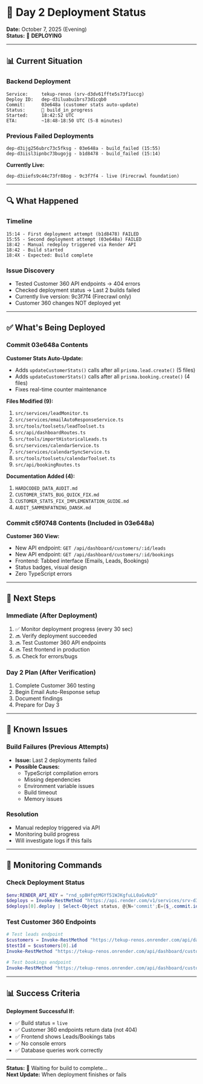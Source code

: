 # 🚀 Day 2 Deployment Status

**Date:** October 7, 2025 (Evening)  
**Status:** 🔄 **DEPLOYING**

---

## 📊 Current Situation

### Backend Deployment
```
Service:     tekup-renos (srv-d3dv61ffte5s73f1uccg)
Deploy ID:   dep-d3iluabuibrs73d1cqb0
Commit:      03e648a (customer stats auto-update)
Status:      🔄 build_in_progress
Started:     18:42:52 UTC
ETA:         ~18:48-18:50 UTC (5-8 minutes)
```

### Previous Failed Deployments
```
dep-d3ijg256ubrc73c5fksg - 03e648a - build_failed (15:55)
dep-d3iisl3ipnbc73bugojg - b1d8478 - build_failed (15:14)
```

**Currently Live:**
```
dep-d3iiefs9c44c73fr88og - 9c3f7f4 - live (Firecrawl foundation)
```

---

## 🔍 What Happened

### Timeline
```
15:14 - First deployment attempt (b1d8478) FAILED
15:55 - Second deployment attempt (03e648a) FAILED
18:42 - Manual redeploy triggered via Render API
18:42 - Build started
18:4X - Expected: Build complete
```

### Issue Discovery
- Tested Customer 360 API endpoints → 404 errors
- Checked deployment status → Last 2 builds failed
- Currently live version: 9c3f7f4 (Firecrawl only)
- Customer 360 changes NOT deployed yet

---

## ✅ What's Being Deployed

### Commit 03e648a Contents
**Customer Stats Auto-Update:**
- Adds `updateCustomerStats()` calls after all `prisma.lead.create()` (5 files)
- Adds `updateCustomerStats()` calls after all `prisma.booking.create()` (4 files)
- Fixes real-time counter maintenance

**Files Modified (9):**
1. `src/services/leadMonitor.ts`
2. `src/services/emailAutoResponseService.ts`
3. `src/tools/toolsets/leadToolset.ts`
4. `src/api/dashboardRoutes.ts`
5. `src/tools/importHistoricalLeads.ts`
6. `src/services/calendarService.ts`
7. `src/services/calendarSyncService.ts`
8. `src/tools/toolsets/calendarToolset.ts`
9. `src/api/bookingRoutes.ts`

**Documentation Added (4):**
1. `HARDCODED_DATA_AUDIT.md`
2. `CUSTOMER_STATS_BUG_QUICK_FIX.md`
3. `CUSTOMER_STATS_FIX_IMPLEMENTATION_GUIDE.md`
4. `AUDIT_SAMMENFATNING_DANSK.md`

### Commit c5f0748 Contents (Included in 03e648a)
**Customer 360 View:**
- New API endpoint: `GET /api/dashboard/customers/:id/leads`
- New API endpoint: `GET /api/dashboard/customers/:id/bookings`
- Frontend: Tabbed interface (Emails, Leads, Bookings)
- Status badges, visual design
- Zero TypeScript errors

---

## 🎯 Next Steps

### Immediate (After Deployment)
1. ✅ Monitor deployment progress (every 30 sec)
2. 🔜 Verify deployment succeeded
3. 🔜 Test Customer 360 API endpoints
4. 🔜 Test frontend in production
5. 🔜 Check for errors/bugs

### Day 2 Plan (After Verification)
1. Complete Customer 360 testing
2. Begin Email Auto-Response setup
3. Document findings
4. Prepare for Day 3

---

## 🐛 Known Issues

### Build Failures (Previous Attempts)
- **Issue:** Last 2 deployments failed
- **Possible Causes:**
  - TypeScript compilation errors
  - Missing dependencies
  - Environment variable issues
  - Build timeout
  - Memory issues

### Resolution
- Manual redeploy triggered via API
- Monitoring build progress
- Will investigate logs if this fails

---

## 📝 Monitoring Commands

### Check Deployment Status
```powershell
$env:RENDER_API_KEY = "rnd_spBHfqtMGYf51WJKgfuLL0aGvNzD"
$deploys = Invoke-RestMethod "https://api.render.com/v1/services/srv-d3dv61ffte5s73f1uccg/deploys?limit=1" -Headers @{"Authorization"="Bearer $env:RENDER_API_KEY"}
$deploys[0].deploy | Select-Object status, @{N='commit';E={$_.commit.id.Substring(0,7)}}, createdAt
```

### Test Customer 360 Endpoints
```powershell
# Test leads endpoint
$customers = Invoke-RestMethod "https://tekup-renos.onrender.com/api/dashboard/customers"
$testId = $customers[0].id
Invoke-RestMethod "https://tekup-renos.onrender.com/api/dashboard/customers/$testId/leads"

# Test bookings endpoint
Invoke-RestMethod "https://tekup-renos.onrender.com/api/dashboard/customers/$testId/bookings"
```

---

## 📊 Success Criteria

**Deployment Successful If:**
- ✅ Build status = `live`
- ✅ Customer 360 endpoints return data (not 404)
- ✅ Frontend shows Leads/Bookings tabs
- ✅ No console errors
- ✅ Database queries work correctly

---

**Status:** 🔄 Waiting for build to complete...  
**Next Update:** When deployment finishes or fails
